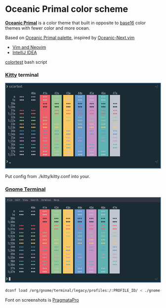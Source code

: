 # Oceanic Primal color scheme

[**Oceanic Primal**](https://barlog.li/projects/oceanic-primal) is a color theme that built in opposite to [base16](http://chriskempson.com/projects/base16/) color themes with fewer color and more ocean.

Based on [Oceanic Primal palette](https://github.com/oceanic-primal/palette), inspired by [Oceanic-Next.vim](https://github.com/mhartington/oceanic-next)

-   [Vim and Neovim](https://github.com/barlog-m/oceanic-primal-vim)
-   [IntelliJ IDEA](https://github.com/barlog-m/oceanic-primal-idea)

[colortest](https://github.com/barlog-m/colortest) bash script

### [Kitty](https://sw.kovidgoyal.net/kitty/) terminal

![Oceanic Primal Kitty Screenshot](oceanic-primal-kitty.png)

Put config from ./kitty/kitty.conf into your.

### [Gnome Terminal](https://help.gnome.org/users/gnome-terminal/stable/)

![Oceanic Primal Gnome Terminal Screenshot](oceanic-primal-gnome-terminal.png)

```bash
dconf load /org/gnome/terminal/legacy/profiles:/:PROFILE_ID/ < ./gnome-terminal/gnome-terminal-oceanic-primal.dconf
```

Font on screenshots is [PragmataPro](https://fsd.it/shop/fonts/pragmatapro/)
